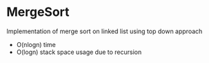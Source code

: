 # MergeSort
Implementation of merge sort on linked list using top down approach

- O(nlogn) time
- O(logn) stack space usage due to recursion
